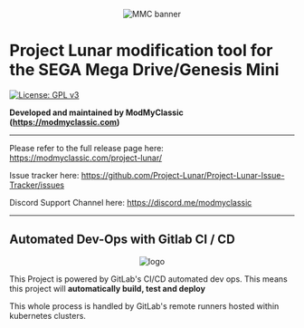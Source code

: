 <div align="center">
  
![MMC banner](https://modmyclassic.com/wp-content/uploads/2019/09/PL_fullColour_Large2-1024x380.png)

</div>

# Project Lunar modification tool for the SEGA Mega Drive/Genesis Mini

[![License: GPL v3](https://img.shields.io/badge/License-GPLv3-blue.svg)](https://www.gnu.org/licenses/gpl-3.0)

**Developed and maintained by ModMyClassic (https://modmyclassic.com)** 

---

Please refer to the full release page here: https://modmyclassic.com/project-lunar/

Issue tracker here: https://github.com/Project-Lunar/Project-Lunar-Issue-Tracker/issues

Discord Support Channel here: https://discord.me/modmyclassic

---

## Automated Dev-Ops with Gitlab CI / CD

<div align="center">
  
![logo](https://i.imgur.com/jCA6WWK.png)

</div>

This Project is powered by GitLab's CI/CD automated dev ops. This means this project will **automatically build, test and deploy**

This whole process is handled by GitLab's remote runners hosted within kubernetes clusters.

